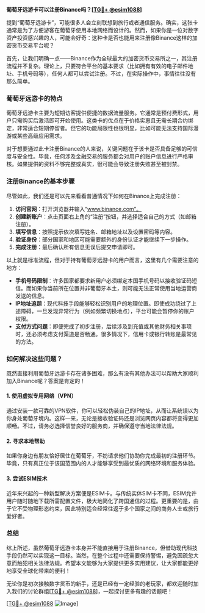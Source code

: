 **葡萄牙远游卡可以注册Binance吗？[[TG💪+ @esim1088](https://t.me/s/esim1088)]**

提到“葡萄牙远游卡”，可能很多人会立刻联想到旅行或者通信服务。确实，这张卡通常是为了方便游客在葡萄牙使用本地网络而设计的。然而，如果你是一位对数字资产投资感兴趣的人，可能会好奇：这种卡是否也能用来注册像Binance这样的加密货币交易平台呢？

首先，让我们明确一点——Binance作为全球最大的加密货币交易所之一，其注册流程并不复杂。理论上，只要符合平台的基本要求（比如拥有有效的电子邮件地址、手机号码等），任何人都可以尝试注册。不过，在实际操作中，事情往往没有那么简单。

### 葡萄牙远游卡的特点

葡萄牙远游卡主要为短期访客提供便捷的数据流量服务。它通常是预付费形式，用户只需购买后激活即可开始使用。这类卡的优点在于价格实惠且无需长期合约绑定，非常适合短期停留者。但它的功能局限性也很明显，比如可能无法支持国际漫游或某些高级应用需求。

对于想要通过此卡注册Binance的人来说，关键问题在于该卡是否具备足够的可信度与安全性。毕竟，任何涉及金融交易的服务都会对用户的账户信息进行严格审核。如果提供的资料不够完整或真实，很可能会导致注册失败甚至被封禁。

### 注册Binance的基本步骤

尽管如此，我们还是可以先来看看普通情况下如何在Binance上完成注册：

1. **访问官网**：打开浏览器并输入“www.binance.com”。
2. **创建新账户**：点击页面右上角的“注册”按钮，并选择适合自己的方式（如邮箱注册）。
3. **填写信息**：按照提示依次填写姓名、邮箱地址以及设置密码等内容。
4. **验证身份**：部分国家和地区可能需要额外的身份认证才能继续下一步操作。
5. **完成注册**：最后确认所有信息无误后提交申请即可。

以上就是标准流程，但对于持有葡萄牙远游卡的用户而言，这里有几个需要注意的地方：

- **手机号码限制**：许多国家都要求新用户必须绑定本国手机号码以接收验证码短信。而如果你当前所在位置并非葡萄牙本土，则可能无法正常使用当地运营商发送的信息。
- **IP地址追踪**：现代科技手段能够轻松识别用户的地理位置。即使成功绕过了上述障碍，一旦发现异常行为（例如频繁切换地点），平台可能会暂停你的账户权限。
- **支付方式问题**：即便完成了初步注册，后续涉及到充值或其他财务相关事项时，还必须考虑支付渠道是否畅通。很多情况下，信用卡或银行转账是最常见的方法。

### 如何解决这些问题？

既然直接利用葡萄牙远游卡存在诸多困难，那么有没有其他办法可以帮助大家顺利加入Binance呢？答案是肯定的！

#### 1. 使用虚拟专用网络（VPN）
通过安装一款可靠的VPN软件，你可以轻松伪装自己的IP地址，从而让系统误以为你身处葡萄牙境内。这样一来，无论是接收验证码还是浏览网页内容都将变得更加顺畅。不过，请务必选择信誉良好的服务商，并确保遵守当地法律法规。

#### 2. 寻求本地帮助
如果你身边有朋友恰好居住在葡萄牙，不妨请求他们协助你完成最初的注册环节。毕竟，只有真正位于该国范围内的人才能够享受到最优质的网络环境和服务体验。

#### 3. 尝试ESIM技术
近年来兴起的一种新型解决方案便是ESIM卡。与传统实体SIM卡不同，ESIM允许用户随时随地下载所需配置文件，极大地简化了跨国通信的过程。更重要的是，由于它不受物理形态约束，因此特别适合经常往返于多个国家之间的商务人士或旅行爱好者。

### 总结

综上所述，虽然葡萄牙远游卡本身并不能直接用于注册Binance，但借助现代科技手段仍然可以实现这一目标。当然，在整个过程中还需要保持警惕，避免因疏忽大意而触犯相关法律法规。希望本文能够为大家提供更多实用建议，让大家都能更好地享受全球化带来的便利！

无论你是初次接触数字货币的新手，还是已经有一定经验的老玩家，都欢迎随时加入我们的讨论群组[[TG💪+ @esim1088](https://t.me/s/esim1088)]，一起探讨更多有趣的话题吧！

[[TG💪+ @esim1088](https://t.me/s/esim1088) ![Image](https://i.postimg.cc/4NQfJmqS/Snipaste-2025-05-13-00-14-12.png)]